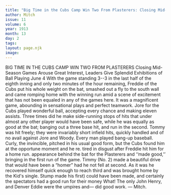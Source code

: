 ```yaml
---
title: "Big Time in the Cubs Camp Win Two From Plasterers: Closing Mid-Season Games Arouse Great Interest, Leaders Give Splendid Exhibitions of Ball Playing"
author: Mitch
issue: 11
volume: 6
year: 1913
month: 13
day: 2
tags:
layout: page.njk
image:
---
```

BIG TIME IN THE CUBS CAMP WIN TWO FROM PLASTERERS    Closing Mid-Season Games Arouse Great Interest, Leaders Give Splendid Exhibitions of Ball Playing    June 4   With the game standing 3--3 in the last half of the eighth inning and only two minutes of the hour remaining, Freddie of the Cubs put his whole weight on the bat, smashed out a fly to the south wall and came romping home with the winning run amid a scene of excitement that has not been equaled in any of the games here. It was a magnificent game, abounding in sensational plays and perfect teamwork. Jore for the Cubs played wonderful ball, accepting every chance and making eleven assists. Three times did he make side-running stops of hits that under almost any other player would have been safe, while he was equally as good at the bat; banging out a three base hit, and run in the second. Tommy was hit freely; they were invariably short infield hits, quickly handled and of no avail against Jore and Woody. Every man played bang-up baseball. Curly, the invincible, pitched in his usual good form, but the Cubs found him at the opportune moment and he re. tired in disgust after Freddie hit him for a home run. appearance behind the bat for the Plasterers and ‘‘made good,’’ bringing in the first run of the game. Timmy (No. 2) made a beautiful drive that would have been a “homer” had he not fell at second. As it was he recovered himself quick enough to reach third and was brought home by the Kid's single. Stump made his first) could have been made, and certainly the spectators had a good run for their money What! The only John Henry, and Denver Eddie were the umpires and— did good work. — Mitch. 

